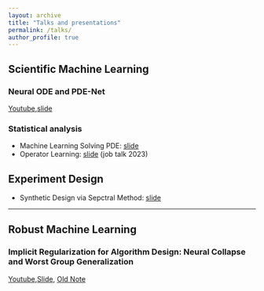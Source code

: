 ```yaml
---
layout: archive
title: "Talks and presentations"
permalink: /talks/
author_profile: true
---
```



## Scientific Machine Learning

### Neural ODE and PDE-Net

[Youtube](https://www.youtube.com/watch?v=URZG4ksH06g),[slide](https://2prime.github.io/files/ODETalk%20(1).pdf)

### Statistical analysis
- Machine Learning Solving PDE: [slide](https://2prime.github.io/files/mlpde.pdf)
- Operator Learning: [slide](https://2prime.github.io/files/oplearning.pdf) (job talk 2023)

## Experiment Design

- Synthetic Design via Sepctral Method: [slide](https://2prime.github.io/files/SD.pdf)
---

## Robust Machine Learning

### Implicit Regularization for Algorithm Design: Neural Collapse and Worst Group Generalization

[Youtube](https://www.youtube.com/watch?v=bM6jdI-T8CM),[Slide](https://drive.google.com/file/d/1UA5yr8W1iDdccZBbuA7xJioQ45q2RLZq/view), [Old Note](https://www.overleaf.com/read/dxfkrjkhnfqr)
